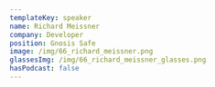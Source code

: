 ```yaml
---
templateKey: speaker
name: Richard Meissner
company: Developer
position: Gnosis Safe
image: /img/66_richard_meissner.png
glassesImg: /img/66_richard_meissner_glasses.png
hasPodcast: false
---
```


